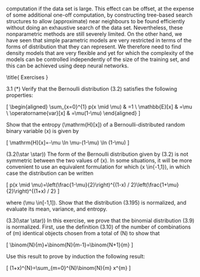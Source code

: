 computation if the data set is large. This effect can be offset, at the expense of some additional one-off computation, by constructing tree-based search structures to allow (approximate) near neighbours to be found efficiently without doing an exhaustive search of the data set. Nevertheless, these nonparametric methods are still severely limited. On the other hand, we have seen that simple parametric models are very restricted in terms of the forms of distribution that they can represent. We therefore need to find density models that are very flexible and yet for which the complexity of the models can be controlled independently of the size of the training set, and this can be achieved using deep neural networks.

\title{
Exercises
}

3.1 (*) Verify that the Bernoulli distribution (3.2) satisfies the following properties:

\[
\begin{aligned}
\sum_{x=0}^{1} p(x \mid \mu) & =1 \\
\mathbb{E}[x] & =\mu \\
\operatorname{var}[x] & =\mu(1-\mu)
\end{aligned}
\]

Show that the entropy \(\mathrm{H}[x]\) of a Bernoulli-distributed random binary variable \(x\) is given by

\[
\mathrm{H}[x]=-\mu \ln \mu-(1-\mu) \ln (1-\mu)
\]

\(3.2(\star \star)\) The form of the Bernoulli distribution given by (3.2) is not symmetric between the two values of \(x\). In some situations, it will be more convenient to use an equivalent formulation for which \(x \in\{-1,1\}\), in which case the distribution can be written

\[
p(x \mid \mu)=\left(\frac{1-\mu}{2}\right)^{(1-x) / 2}\left(\frac{1+\mu}{2}\right)^{(1+x) / 2}
\]

where \(\mu \in[-1,1]\). Show that the distribution (3.195) is normalized, and evaluate its mean, variance, and entropy.

\(3.3(\star \star)\) In this exercise, we prove that the binomial distribution (3.9) is normalized. First, use the definition (3.10) of the number of combinations of \(m\) identical objects chosen from a total of \(N\) to show that

\[
\binom{N}{m}+\binom{N}{m-1}=\binom{N+1}{m}
\]

Use this result to prove by induction the following result:

\[
(1+x)^{N}=\sum_{m=0}^{N}\binom{N}{m} x^{m}
\]